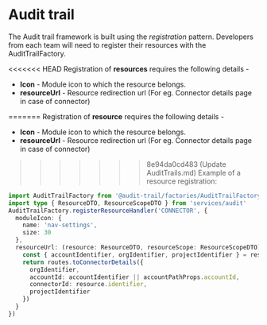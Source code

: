 # Audit trail

The Audit trail framework is built using the _registration_ pattern. Developers from each team will need to register their resources with the AuditTrailFactory.

<<<<<<< HEAD
Registration of **resources** requires the following details -

- **Icon** - Module icon to which the resource belongs.
- **resourceUrl** - Resource redirection url (For eg. Connector details page in case of connector)

=======
Registration of **resource** requires the following details -
   
   * **Icon** - Module icon to which the resource belongs.
   * **resourceUrl** - Resource redirection url (For eg. Connector details page in case of connector)
   
   
>>>>>>> 8e94da0cd483 (Update AuditTrails.md)
Example of a resource registration:

```typescript
import AuditTrailFactory from '@audit-trail/factories/AuditTrailFactory'
import type { ResourceDTO, ResourceScopeDTO } from 'services/audit'
AuditTrailFactory.registerResourceHandler('CONNECTOR', {
  moduleIcon: {
    name: 'nav-settings',
    size: 30
  },
  resourceUrl: (resource: ResourceDTO, resourceScope: ResourceScopeDTO) => {
    const { accountIdentifier, orgIdentifier, projectIdentifier } = resourceScope
    return routes.toConnectorDetails({
      orgIdentifier,
      accountId: accountIdentifier || accountPathProps.accountId,
      connectorId: resource.identifier,
      projectIdentifier
    })
  }
})
```
